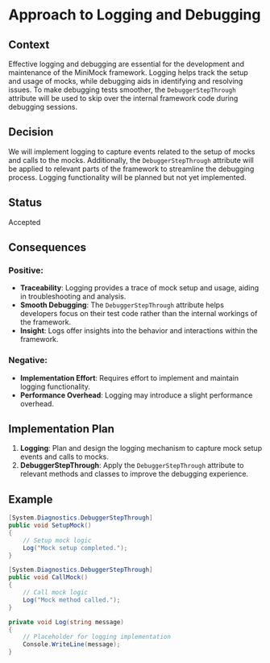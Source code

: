 ﻿# Approach to Logging and Debugging

## Context

Effective logging and debugging are essential for the development and maintenance of the MiniMock framework. Logging helps track the setup and usage of mocks, while debugging aids in identifying and resolving issues. To make debugging tests smoother, the `DebuggerStepThrough` attribute will be used to skip over the internal framework code during debugging sessions.

## Decision

We will implement logging to capture events related to the setup of mocks and calls to the mocks. Additionally, the `DebuggerStepThrough` attribute will be applied to relevant parts of the framework to streamline the debugging process. Logging functionality will be planned but not yet implemented.

## Status

Accepted

## Consequences

### Positive:

- **Traceability**: Logging provides a trace of mock setup and usage, aiding in troubleshooting and analysis.
- **Smooth Debugging**: The `DebuggerStepThrough` attribute helps developers focus on their test code rather than the internal workings of the framework.
- **Insight**: Logs offer insights into the behavior and interactions within the framework.

### Negative:

- **Implementation Effort**: Requires effort to implement and maintain logging functionality.
- **Performance Overhead**: Logging may introduce a slight performance overhead.

## Implementation Plan

1. **Logging**: Plan and design the logging mechanism to capture mock setup events and calls to mocks.
2. **DebuggerStepThrough**: Apply the `DebuggerStepThrough` attribute to relevant methods and classes to improve the debugging experience.

## Example

```csharp
[System.Diagnostics.DebuggerStepThrough]
public void SetupMock()
{
    // Setup mock logic
    Log("Mock setup completed.");
}

[System.Diagnostics.DebuggerStepThrough]
public void CallMock()
{
    // Call mock logic
    Log("Mock method called.");
}

private void Log(string message)
{
    // Placeholder for logging implementation
    Console.WriteLine(message);
}
